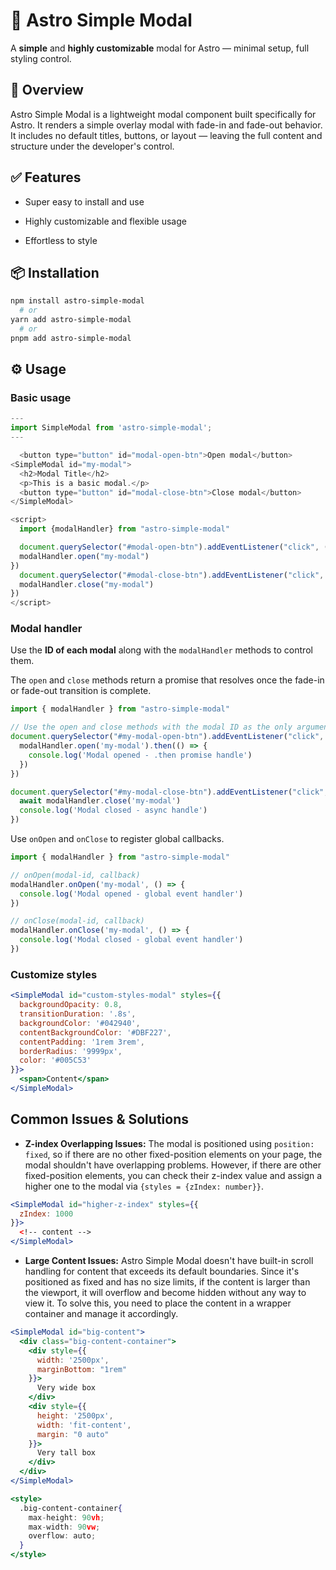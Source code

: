 # 🚀 Astro Simple Modal

A **simple** and **highly customizable** modal for Astro — minimal setup, full styling control.

## 🧾 Overview

Astro Simple Modal is a lightweight modal component built specifically for Astro. It renders a simple overlay modal with fade-in and fade-out behavior. It includes no default titles, buttons, or layout — leaving the full content and structure under the developer's control.

## ✅ Features

- Super easy to install and use

- Highly customizable and flexible usage

- Effortless to style

## 📦 Installation

```bash
npm install astro-simple-modal
  # or
yarn add astro-simple-modal
  # or
pnpm add astro-simple-modal
```

## ⚙️ Usage

### Basic usage

```javascript
---
import SimpleModal from 'astro-simple-modal';
---

  <button type="button" id="modal-open-btn">Open modal</button>
<SimpleModal id="my-modal">
  <h2>Modal Title</h2>
  <p>This is a basic modal.</p>
  <button type="button" id="modal-close-btn">Close modal</button>
</SimpleModal>

<script>
  import {modalHandler} from "astro-simple-modal"

  document.querySelector("#modal-open-btn").addEventListener("click", () => {
  modalHandler.open("my-modal")
})
  document.querySelector("#modal-close-btn").addEventListener("click", () => {
  modalHandler.close("my-modal")
})
</script>
```
### Modal handler

Use the **ID of each modal** along with the `modalHandler` methods to control them.

The `open` and `close` methods return a promise that resolves once the fade-in or fade-out transition is complete.

```javascript
import { modalHandler } from "astro-simple-modal"

// Use the open and close methods with the modal ID as the only argument
document.querySelector("#my-modal-open-btn").addEventListener("click", () => {
  modalHandler.open('my-modal').then(() => {
    console.log('Modal opened - .then promise handle')
  })
})

document.querySelector("#my-modal-close-btn").addEventListener("click", async () => {
  await modalHandler.close('my-modal')
  console.log('Modal closed - async handle')
})
```

Use `onOpen` and `onClose` to register global callbacks.

```javascript
import { modalHandler } from "astro-simple-modal"

// onOpen(modal-id, callback)
modalHandler.onOpen('my-modal', () => {
  console.log('Modal opened - global event handler')
})

// onClose(modal-id, callback)
modalHandler.onClose('my-modal', () => {
  console.log('Modal closed - global event handler')
})
```

### Customize styles

```jsx
<SimpleModal id="custom-styles-modal" styles={{
  backgroundOpacity: 0.8,
  transitionDuration: '.8s',
  backgroundColor: '#042940',
  contentBackgroundColor: '#DBF227',
  contentPadding: '1rem 3rem',
  borderRadius: '9999px',
  color: '#005C53'
}}>
  <span>Content</span>
</SimpleModal>
```

## Common Issues & Solutions

- **Z-index Overlapping Issues:** The modal is positioned using `position: fixed`, so if there are no other fixed-position elements on your page, the modal shouldn't have overlapping problems. However, if there are other fixed-position elements, you can check their z-index value and assign a higher one to the modal via `{styles = {zIndex: number}}`.

```jsx
<SimpleModal id="higher-z-index" styles={{
  zIndex: 1000
}}>
  <!-- content -->
</SimpleModal>
```

- **Large Content Issues:** Astro Simple Modal doesn't have built-in scroll handling for content that exceeds its default boundaries. Since it's positioned as fixed and has no size limits, if the content is larger than the viewport, it will overflow and become hidden without any way to view it. To solve this, you need to place the content in a wrapper container and manage it accordingly.

```jsx
<SimpleModal id="big-content">
  <div class="big-content-container">
    <div style={{
      width: '2500px',
      marginBottom: "1rem"
    }}>
      Very wide box
    </div>
    <div style={{
      height: '2500px',
      width: 'fit-content',
      margin: "0 auto"
    }}>
      Very tall box
    </div>
  </div>
</SimpleModal>

<style>
  .big-content-container{
    max-height: 90vh;
    max-width: 90vw;
    overflow: auto;
  }
</style>
```